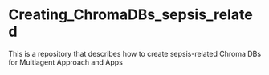 # Creating_ChromaDBs_sepsis_related
This is a repository that describes how to create sepsis-related Chroma DBs for Multiagent Approach and Apps
